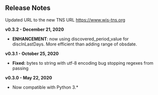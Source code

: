 
## Release Notes

Updated URL to the new TNS URL <https://www.wis-tns.org>  

**v0.3.2 - December 21, 2020**

* **ENHANCEMENT**: now using discovered_period_value for discInLastDays. More efficient than adding range of obsdate.

**v0.3.1 - October 25, 2020**

* **Fixed:** bytes to string with utf-8 encoding bug stopping regexes from passing

**v0.3.0 - May 22, 2020**

* Now compatible with Python 3.*
